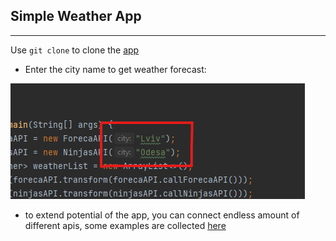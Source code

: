 ## Simple Weather App
___
Use `git clone` to clone the [app](https://github.com/kolesnykv/Weather.git)
* Enter the city name to get weather forecast:

![img.png](src/main/resources/img.png) 

* to extend potential of the app, you can connect endless amount of different apis, some examples 
are collected [here](src/main/resources/possibleApis.txt) 